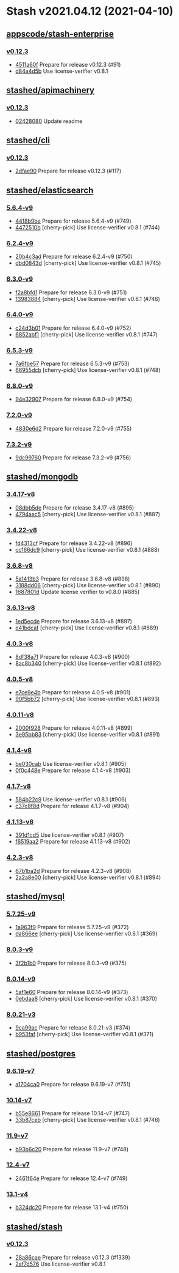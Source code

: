 # Stash v2021.04.12 (2021-04-10)


## [appscode/stash-enterprise](https://github.com/appscode/stash-enterprise)

### [v0.12.3](https://github.com/appscode/stash-enterprise/releases/tag/v0.12.3)

- [4511a60f](https://github.com/appscode/stash-enterprise/commit/4511a60f) Prepare for release v0.12.3 (#91)
- [d84a4d5b](https://github.com/appscode/stash-enterprise/commit/d84a4d5b) Use license-verifier v0.8.1



## [stashed/apimachinery](https://github.com/stashed/apimachinery)

### [v0.12.3](https://github.com/stashed/apimachinery/releases/tag/v0.12.3)

- [02428080](https://github.com/stashed/apimachinery/commit/02428080) Update readme



## [stashed/cli](https://github.com/stashed/cli)

### [v0.12.3](https://github.com/stashed/cli/releases/tag/v0.12.3)

- [2dfae90](https://github.com/stashed/cli/commit/2dfae90) Prepare for release v0.12.3 (#117)



## [stashed/elasticsearch](https://github.com/stashed/elasticsearch)

### [5.6.4-v9](https://github.com/stashed/elasticsearch/releases/tag/5.6.4-v9)

- [4418b9be](https://github.com/stashed/elasticsearch/commit/4418b9be) Prepare for release 5.6.4-v9 (#749)
- [4472510b](https://github.com/stashed/elasticsearch/commit/4472510b) [cherry-pick] Use license-verifier v0.8.1 (#744)


### [6.2.4-v9](https://github.com/stashed/elasticsearch/releases/tag/6.2.4-v9)

- [20b4c3ad](https://github.com/stashed/elasticsearch/commit/20b4c3ad) Prepare for release 6.2.4-v9 (#750)
- [dbd0843d](https://github.com/stashed/elasticsearch/commit/dbd0843d) [cherry-pick] Use license-verifier v0.8.1 (#745)


### [6.3.0-v9](https://github.com/stashed/elasticsearch/releases/tag/6.3.0-v9)

- [f2a8bfd1](https://github.com/stashed/elasticsearch/commit/f2a8bfd1) Prepare for release 6.3.0-v9 (#751)
- [13983884](https://github.com/stashed/elasticsearch/commit/13983884) [cherry-pick] Use license-verifier v0.8.1 (#746)


### [6.4.0-v9](https://github.com/stashed/elasticsearch/releases/tag/6.4.0-v9)

- [c24d3b01](https://github.com/stashed/elasticsearch/commit/c24d3b01) Prepare for release 6.4.0-v9 (#752)
- [6852abf1](https://github.com/stashed/elasticsearch/commit/6852abf1) [cherry-pick] Use license-verifier v0.8.1 (#747)


### [6.5.3-v9](https://github.com/stashed/elasticsearch/releases/tag/6.5.3-v9)

- [7a6fbe57](https://github.com/stashed/elasticsearch/commit/7a6fbe57) Prepare for release 6.5.3-v9 (#753)
- [66955dcb](https://github.com/stashed/elasticsearch/commit/66955dcb) [cherry-pick] Use license-verifier v0.8.1 (#748)


### [6.8.0-v9](https://github.com/stashed/elasticsearch/releases/tag/6.8.0-v9)

- [94e32907](https://github.com/stashed/elasticsearch/commit/94e32907) Prepare for release 6.8.0-v9 (#754)


### [7.2.0-v9](https://github.com/stashed/elasticsearch/releases/tag/7.2.0-v9)

- [4830e6d2](https://github.com/stashed/elasticsearch/commit/4830e6d2) Prepare for release 7.2.0-v9 (#755)


### [7.3.2-v9](https://github.com/stashed/elasticsearch/releases/tag/7.3.2-v9)

- [9dc99760](https://github.com/stashed/elasticsearch/commit/9dc99760) Prepare for release 7.3.2-v9 (#756)



## [stashed/mongodb](https://github.com/stashed/mongodb)

### [3.4.17-v8](https://github.com/stashed/mongodb/releases/tag/3.4.17-v8)

- [08dbb5de](https://github.com/stashed/mongodb/commit/08dbb5de) Prepare for release 3.4.17-v8 (#895)
- [4794aac5](https://github.com/stashed/mongodb/commit/4794aac5) [cherry-pick] Use license-verifier v0.8.1 (#887)


### [3.4.22-v8](https://github.com/stashed/mongodb/releases/tag/3.4.22-v8)

- [fd4313cf](https://github.com/stashed/mongodb/commit/fd4313cf) Prepare for release 3.4.22-v8 (#896)
- [cc166dc9](https://github.com/stashed/mongodb/commit/cc166dc9) [cherry-pick] Use license-verifier v0.8.1 (#888)


### [3.6.8-v8](https://github.com/stashed/mongodb/releases/tag/3.6.8-v8)

- [5a1413b3](https://github.com/stashed/mongodb/commit/5a1413b3) Prepare for release 3.6.8-v8 (#898)
- [3188dd06](https://github.com/stashed/mongodb/commit/3188dd06) [cherry-pick] Use license-verifier v0.8.1 (#890)
- [1687801d](https://github.com/stashed/mongodb/commit/1687801d) Update license verifier to v0.8.0 (#885)


### [3.6.13-v8](https://github.com/stashed/mongodb/releases/tag/3.6.13-v8)

- [1ed5ecde](https://github.com/stashed/mongodb/commit/1ed5ecde) Prepare for release 3.6.13-v8 (#897)
- [e41bdcaf](https://github.com/stashed/mongodb/commit/e41bdcaf) [cherry-pick] Use license-verifier v0.8.1 (#889)


### [4.0.3-v8](https://github.com/stashed/mongodb/releases/tag/4.0.3-v8)

- [8df38a7f](https://github.com/stashed/mongodb/commit/8df38a7f) Prepare for release 4.0.3-v8 (#900)
- [8ac8b340](https://github.com/stashed/mongodb/commit/8ac8b340) [cherry-pick] Use license-verifier v0.8.1 (#892)


### [4.0.5-v8](https://github.com/stashed/mongodb/releases/tag/4.0.5-v8)

- [e7ce9e4b](https://github.com/stashed/mongodb/commit/e7ce9e4b) Prepare for release 4.0.5-v8 (#901)
- [90f5bb72](https://github.com/stashed/mongodb/commit/90f5bb72) [cherry-pick] Use license-verifier v0.8.1 (#893)


### [4.0.11-v8](https://github.com/stashed/mongodb/releases/tag/4.0.11-v8)

- [2000f928](https://github.com/stashed/mongodb/commit/2000f928) Prepare for release 4.0.11-v8 (#899)
- [3e95bb83](https://github.com/stashed/mongodb/commit/3e95bb83) [cherry-pick] Use license-verifier v0.8.1 (#891)


### [4.1.4-v8](https://github.com/stashed/mongodb/releases/tag/4.1.4-v8)

- [be030cab](https://github.com/stashed/mongodb/commit/be030cab) Use license-verifier v0.8.1 (#905)
- [0f0c448e](https://github.com/stashed/mongodb/commit/0f0c448e) Prepare for release 4.1.4-v8 (#903)


### [4.1.7-v8](https://github.com/stashed/mongodb/releases/tag/4.1.7-v8)

- [584b22c9](https://github.com/stashed/mongodb/commit/584b22c9) Use license-verifier v0.8.1 (#906)
- [c37c8f8d](https://github.com/stashed/mongodb/commit/c37c8f8d) Prepare for release 4.1.7-v8 (#904)


### [4.1.13-v8](https://github.com/stashed/mongodb/releases/tag/4.1.13-v8)

- [391d1cd5](https://github.com/stashed/mongodb/commit/391d1cd5) Use license-verifier v0.8.1 (#907)
- [f6519aa2](https://github.com/stashed/mongodb/commit/f6519aa2) Prepare for release 4.1.13-v8 (#902)


### [4.2.3-v8](https://github.com/stashed/mongodb/releases/tag/4.2.3-v8)

- [67b1ba2d](https://github.com/stashed/mongodb/commit/67b1ba2d) Prepare for release 4.2.3-v8 (#908)
- [2a2a8e00](https://github.com/stashed/mongodb/commit/2a2a8e00) [cherry-pick] Use license-verifier v0.8.1 (#894)



## [stashed/mysql](https://github.com/stashed/mysql)

### [5.7.25-v9](https://github.com/stashed/mysql/releases/tag/5.7.25-v9)

- [1a963f9](https://github.com/stashed/mysql/commit/1a963f9) Prepare for release 5.7.25-v9 (#372)
- [da866ee](https://github.com/stashed/mysql/commit/da866ee) [cherry-pick] Use license-verifier v0.8.1 (#369)


### [8.0.3-v9](https://github.com/stashed/mysql/releases/tag/8.0.3-v9)

- [3f2b1b0](https://github.com/stashed/mysql/commit/3f2b1b0) Prepare for release 8.0.3-v9 (#375)


### [8.0.14-v9](https://github.com/stashed/mysql/releases/tag/8.0.14-v9)

- [5af1e60](https://github.com/stashed/mysql/commit/5af1e60) Prepare for release 8.0.14-v9 (#373)
- [0ebdaa8](https://github.com/stashed/mysql/commit/0ebdaa8) [cherry-pick] Use license-verifier v0.8.1 (#370)


### [8.0.21-v3](https://github.com/stashed/mysql/releases/tag/8.0.21-v3)

- [9ca99ac](https://github.com/stashed/mysql/commit/9ca99ac) Prepare for release 8.0.21-v3 (#374)
- [b953faf](https://github.com/stashed/mysql/commit/b953faf) [cherry-pick] Use license-verifier v0.8.1 (#371)



## [stashed/postgres](https://github.com/stashed/postgres)

### [9.6.19-v7](https://github.com/stashed/postgres/releases/tag/9.6.19-v7)

- [a1704ca0](https://github.com/stashed/postgres/commit/a1704ca0) Prepare for release 9.6.19-v7 (#751)


### [10.14-v7](https://github.com/stashed/postgres/releases/tag/10.14-v7)

- [b55e8661](https://github.com/stashed/postgres/commit/b55e8661) Prepare for release 10.14-v7 (#747)
- [33b87ceb](https://github.com/stashed/postgres/commit/33b87ceb) [cherry-pick] Use license-verifier v0.8.1 (#746)


### [11.9-v7](https://github.com/stashed/postgres/releases/tag/11.9-v7)

- [b93b6c20](https://github.com/stashed/postgres/commit/b93b6c20) Prepare for release 11.9-v7 (#748)


### [12.4-v7](https://github.com/stashed/postgres/releases/tag/12.4-v7)

- [2461f64e](https://github.com/stashed/postgres/commit/2461f64e) Prepare for release 12.4-v7 (#749)


### [13.1-v4](https://github.com/stashed/postgres/releases/tag/13.1-v4)

- [b324dc20](https://github.com/stashed/postgres/commit/b324dc20) Prepare for release 13.1-v4 (#750)



## [stashed/stash](https://github.com/stashed/stash)

### [v0.12.3](https://github.com/stashed/stash/releases/tag/v0.12.3)

- [28a86cae](https://github.com/stashed/stash/commit/28a86cae) Prepare for release v0.12.3 (#1339)
- [2af7d576](https://github.com/stashed/stash/commit/2af7d576) Use license-verifier v0.8.1



